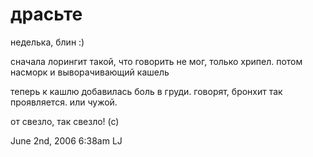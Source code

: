 # драсьте

неделька, блин :)

сначала лорингит такой, что говорить не мог, только хрипел. потом
насморк и выворачивающий кашель

теперь к кашлю добавилась боль в груди. говорят, бронхит так
проявляется. или чужой.

от свезло, так свезло! (с)

<span id="timestamp"> June 2nd, 2006 6:38am </span> <span
class="tag">LJ</span>
